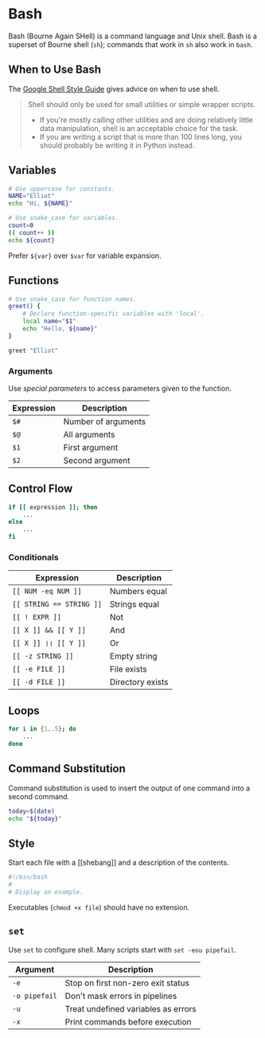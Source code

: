 # Bash

Bash (Bourne Again SHell) is a command language and Unix shell. Bash is a
superset of Bourne shell (`sh`); commands that work in `sh` also work in `bash`.

## When to Use Bash

The [Google Shell Style Guide](https://google.github.io/styleguide/shell.xml)
gives advice on when to use shell.

> Shell should only be used for small utilities or simple wrapper scripts.
>
> - If you're mostly calling other utilities and are doing relatively little
>   data manipulation, shell is an acceptable choice for the task.
> - If you are writing a script that is more than 100 lines long, you should
>   probably be writing it in Python instead.

## Variables

```bash
# Use uppercase for constants.
NAME="Elliot"
echo "Hi, ${NAME}"

# Use snake_case for variables.
count=0
(( count++ ))
echo ${count}
```

Prefer `${var}` over `$var` for variable expansion.

## Functions

```bash
# Use snake_case for function names.
greet() {
    # Declare function-specific variables with 'local'.
    local name="$1"
    echo "Hello, ${name}"
}

greet "Elliot"
```

### Arguments

Use _special parameters_ to access parameters given to the function.

| Expression | Description         |
| ---------- | ------------------- |
| `$#`       | Number of arguments |
| `$@`       | All arguments       |
| `$1`       | First argument      |
| `$2`       | Second argument     |

## Control Flow

```bash
if [[ expression ]]; then
    ...
else
    ...
fi
```

### Conditionals

| Expression               | Description      |
| ------------------------ | ---------------- |
| `[[ NUM -eq NUM ]]`      | Numbers equal    |
| `[[ STRING == STRING ]]` | Strings equal    |
| `[[ ! EXPR ]]`           | Not              |
| `[[ X ]] && [[ Y ]]`     | And              |
| `[[ X ]] ❘❘ [[ Y ]]`     | Or               |
| `[[ -z STRING ]]`        | Empty string     |
| `[[ -e FILE ]]`          | File exists      |
| `[[ -d FILE ]]`          | Directory exists |

## Loops

```bash
for i in {1..5}; do
    ...
done
```

## Command Substitution

Command substitution is used to insert the output of one command into a second
command.

```bash
today=$(date)
echo "${today}"
```

## Style

Start each file with a [[shebang]] and a description of the contents.

```bash
#!/bin/bash
#
# Display an example.
```

Executables (`chmod +x file`) should have no extension.

## `set`

Use `set` to configure shell. Many scripts start with `set -eou pipefail`.

| Argument      | Description                         |
| ------------- | ----------------------------------- |
| `-e`          | Stop on first non-zero exit status  |
| `-o pipefail` | Don't mask errors in pipelines      |
| `-u`          | Treat undefined variables as errors |
| `-x`          | Print commands before execution     |
